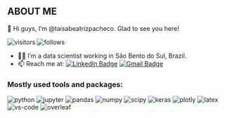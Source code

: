 ## ABOUT ME

:wave: Hi guys, I’m @taisabeatrizpacheco. Glad to see you here!
                                              
![visitors](https://visitor-badge.glitch.me/badge?page_id=${taisabeatrizpacheco}&left_color=gray&right_color=green)
![follows](https://img.shields.io/github/followers/taisabeatrizpacheco?style=social)


- :woman_technologist: I’m a data scientist working in São Bento do Sul, Brazil.
- 📫 Reach me at:
[![LinkedIn Badge](https://img.shields.io/badge/LinkedIn-0077B5?style=for-the-badge&logo=linkedin&logoColor=white&link=https://www.linkedin.com/in/taisa-pacheco/)](https://www.linkedin.com/in/taisa-pacheco/)
[![Gmail Badge](https://img.shields.io/badge/Gmail-D14836?style=for-the-badge&logo=gmail&logoColor=white&link=mailto:taisabeatrizpacheco@gmail.com)](mailto:taisabeatrizpacheco@gmail.com)


### Mostly used tools and packages:

![python](https://img.shields.io/badge/Python-3776AB?style=for-the-badge&logo=python&logoColor=white)
![jupyter](https://img.shields.io/badge/Jupyter-F37626.svg?&style=for-the-badge&logo=Jupyter&logoColor=white)
![pandas](https://img.shields.io/badge/Pandas-2C2D72?style=for-the-badge&logo=pandas&logoColor=white)
![numpy](https://img.shields.io/badge/Numpy-777BB4?style=for-the-badge&logo=numpy&logoColor=white)
![scipy](https://img.shields.io/badge/SciPy-654FF0?style=for-the-badge&logo=SciPy&logoColor=white)
![keras](https://img.shields.io/badge/Keras-D00000?style=for-the-badge&logo=Keras&logoColor=white)
![plotly](https://img.shields.io/badge/Plotly-239120?style=for-the-badge&logo=plotly&logoColor=white)
![latex](https://img.shields.io/badge/LaTeX-47A141?style=for-the-badge&logo=LaTeX&logoColor=white)
![vs-code](https://img.shields.io/badge/Visual_Studio_Code-0078D4?style=for-the-badge&logo=visual%20studio%20code&logoColor=white)
![overleaf](https://img.shields.io/badge/Overleaf-47A141?style=for-the-badge&logo=Overleaf&logoColor=white)


<!---
taisabeatrizpacheco/taisabeatrizpacheco is a ✨ special ✨ repository because its `README.md` (this file) appears on your GitHub profile.
You can click the Preview link to take a look at your changes.
--->

